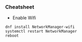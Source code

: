 ### Cheatsheet

- Enable Wifi

```
dnf install NetworkManager-wifi
systemctl restart NetworkManager
reboot
```
